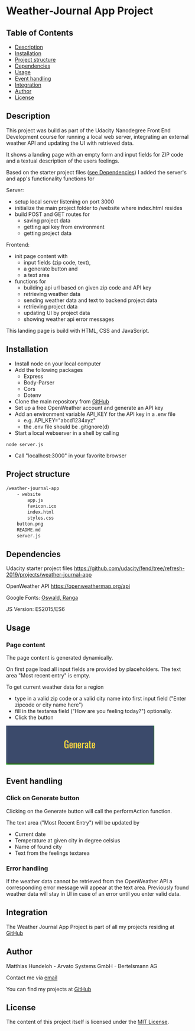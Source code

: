 # Weather-Journal App Project

## Table of Contents

* [Description](#description)
* [Installation](#installation)
* [Project structure](#project-structure)
* [Dependencies](#dependencies)
* [Usage](#usage)
* [Event handling](#event-handling)
* [Integration](#integration)
* [Author](#author)
* [License](#license)

## Description

This project was build as part of the Udacity Nanodegree Front End Development course for running a local web server, 
integrating an external weather API and updating the UI with retrieved data.

It shows a landing page with an empty form and input fields for ZIP code and a textual description of the users feelings.

Based on the starter project files ([see Dependencies](#dependencies)) I added the server's and app's functionality functions for

Server:
* setup local server listening on port 3000
* initialize the main project folder to /website where index.html resides
* build POST and GET routes for
  * saving project data
  * getting api key from environment
  * getting project data

Frontend:
* init page content with 
  * input fields (zip code, text), 
  * a generate button and 
  * a text area
* functions for 
  * building api url based on given zip code and API key
  * retrieving weather data 
  * sending weather data and text to backend project data
  * retrieving project data
  * updating UI by project data
  * showing weather api error messages 

This landing page is build with HTML, CSS and JavaScript.

## Installation
- Install node on your local computer
- Add the following packages
  - Express
  - Body-Parser
  - Cors
  - Dotenv
- Clone the main repository from [GitHub](https://github.com/MHundeloh/MHundeloh.github.io)
- Set up a free OpenWeather account and generate an API key
- Add an environment variable API_KEY for the API key in a .env file
  - e.g. API_KEY="abcd1234xyz"
  - the .env file should be .gitignore(d)
- Start a local webserver in a shell by calling 
```
node server.js
```
- Call "localhost:3000" in your favorite browser

## Project structure
```
/weather-journal-app
    - website
        app.js
        favicon.ico
        index.html
        styles.css
    button.png
    README.md
    server.js
```

## Dependencies
Udacity starter project files <https://github.com/udacity/fend/tree/refresh-2019/projects/weather-journal-app>

OpenWeather API <https://openweathermap.org/api>

Google Fonts: [Oswald, Ranga](https://fonts.googleapis.com/css?family=Oswald:400,600,700|Ranga:400,700&display=swap)

JS Version: ES2015/ES6

## Usage

### Page content
The page content is generated dynamically.

On first page load all input fields are provided by placeholders.
The text area "Most recent entry" is empty.

To get current weather data for a region 
- type in a valid zip code or a valid city name into first input field ("Enter zipcode or city name here")
- fill in the textarea field ("How are you feeling today?") optionally.
- Click the button

![button.png](button.png)

## Event handling
### Click on Generate button
Clicking on the Generate button will call the performAction function.

The text area ("Most Recent Entry") will be updated by
- Current date
- Temperature at given city in degree celsius
- Name of found city
- Text from the feelings textarea

### Error handling
If the weather data cannot be retrieved from the OpenWeather API a corresponding error message will appear at the text area.
Previously found weather data will stay in UI in case of an error until you enter valid data.

## Integration

The Weather Journal App Project is part of all my projects residing at [GitHub](https://github.com/MHundeloh.github.io)

## Author
Matthias Hundeloh - Arvato Systems GmbH - Bertelsmann AG

Contact me via [email](mailto:matthias.hundeloh@bertelsmann.de)

You can find my projects at [GitHub](https://github.com/MHundeloh)

## License
The content of this project itself is licensed under the [MIT License](../LICENSE).